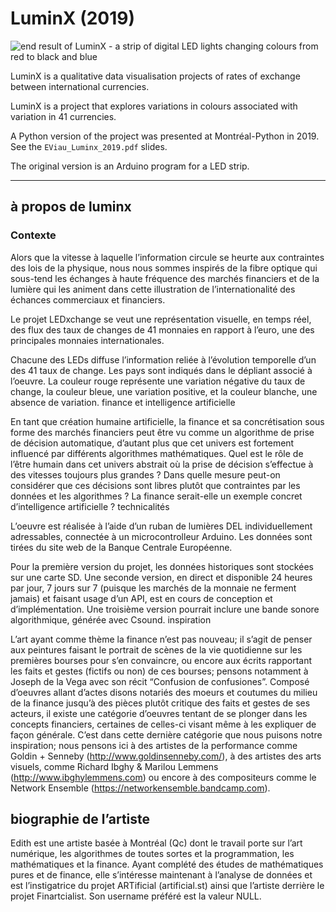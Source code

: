 # LuminX (2019)

![end result of LuminX - a strip of digital LED lights changing colours from red to black and blue](from1999to2019.gif)

LuminX is a qualitative data visualisation projects of rates of exchange between international currencies.

LuminX is a project that explores variations in colours associated with variation in 41 currencies.

A Python version of the project was presented at Montréal-Python in 2019. See the `EViau_Luminx_2019.pdf` slides.

The original version is an Arduino program for a LED strip.

---------------------------------------------

## à propos de luminx

### Contexte

Alors que la vitesse à laquelle l’information circule se heurte aux contraintes des lois de la physique, nous nous sommes inspirés de la fibre optique qui sous-tend les échanges à haute fréquence des marchés financiers et de la lumière qui les animent dans cette illustration de l’internationalité des échances commerciaux et financiers.

Le projet LEDxchange se veut une représentation visuelle, en temps réel, des flux des taux de changes de 41 monnaies en rapport à l’euro, une des principales monnaies internationales.

Chacune des LEDs diffuse l’information reliée à l’évolution temporelle d’un des 41 taux de change. Les pays sont indiqués dans le dépliant associé à l’oeuvre. La couleur rouge représente une variation négative du taux de change, la couleur bleue, une variation positive, et la couleur blanche, une absence de variation.
finance et intelligence artificielle

En tant que création humaine artificielle, la finance et sa concrétisation sous forme des marchés financiers peut être vu comme un algorithme de prise de décision automatique, d’autant plus que cet univers est fortement influencé par différents algorithmes mathématiques. Quel est le rôle de l’être humain dans cet univers abstrait où la prise de décision s’effectue à des vitesses toujours plus grandes ? Dans quelle mesure peut-on considérer que ces décisions sont libres plutôt que contraintes par les données et les algorithmes ? La finance serait-elle un exemple concret d’intelligence artificielle ?
technicalités

L’oeuvre est réalisée à l’aide d’un ruban de lumières DEL individuellement adressables, connectée à un microcontrolleur Arduino. Les données sont tirées du site web de la Banque Centrale Européenne.

Pour la première version du projet, les données historiques sont stockées sur une carte SD. Une seconde version, en direct et disponible 24 heures par jour, 7 jours sur 7 (puisque les marchés de la monnaie ne ferment jamais) et faisant usage d’un API, est en cours de conception et d’implémentation. Une troisième version pourrait inclure une bande sonore algorithmique, générée avec Csound.
inspiration

L’art ayant comme thème la finance n’est pas nouveau; il s’agit de penser aux peintures faisant le portrait de scènes de la vie quotidienne sur les premières bourses pour s’en convaincre, ou encore aux écrits rapportant les faits et gestes (fictifs ou non) de ces bourses; pensons notamment à Joseph de la Vega avec son récit “Confusion de confusiones”. Composé d’oeuvres allant d’actes disons notariés des moeurs et coutumes du milieu de la finance jusqu’à des pièces plutôt critique des faits et gestes de ses acteurs, il existe une catégorie d’oeuvres tentant de se plonger dans les concepts financiers, certaines de celles-ci visant même à les expliquer de façon générale. C’est dans cette dernière catégorie que nous puisons notre inspiration; nous pensons ici à des artistes de la performance comme Goldin + Senneby (http://www.goldinsenneby.com/), à des artistes des arts visuels, comme Richard Ibghy & Marilou Lemmens (http://www.ibghylemmens.com) ou encore à des compositeurs comme le Network Ensemble (https://networkensemble.bandcamp.com).

## biographie de l’artiste

Edith est une artiste basée à Montréal (Qc) dont le travail porte sur l’art numérique, les algorithmes de toutes sortes et la programmation, les mathématiques et la finance. Ayant complété des études de mathématiques pures et de finance, elle s’intéresse maintenant à l’analyse de données et est l’instigatrice du projet ARTificial (artificial.st) ainsi que l’artiste derrière le projet Finartcialist. Son username préféré est la valeur NULL.



